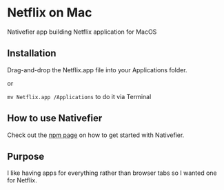 # Netflix on Mac
Nativefier app building Netflix application for MacOS

## Installation
Drag-and-drop the Netflix.app file into your Applications folder.

or

```mv Netflix.app /Applications``` to do it via Terminal

## How to use Nativefier
Check out the [npm page](https://www.npmjs.com/package/nativefier) on how to get started with Nativefier.

## Purpose
I like having apps for everything rather than browser tabs so I wanted one for Netflix.
